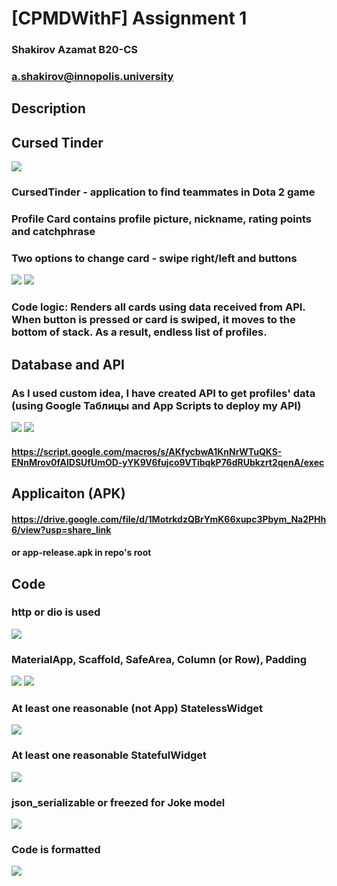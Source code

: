 # [CPMDWithF] Assignment 1
### Shakirov Azamat B20-CS
### a.shakirov@innopolis.university
## Description
## Cursed Tinder
![](https://i.ibb.co/q9ZTf9y/image.png)
### CursedTinder - application to find teammates in Dota 2 game
### Profile Card contains profile picture, nickname, rating points and catchphrase
### Two options to change card - swipe right/left and buttons
![](https://i.ibb.co/KF0Z8nv/image.png)
![](https://i.ibb.co/qjnfpd7/image.png)
### Code logic: Renders all cards using data received from API. When button is pressed or card is swiped, it moves to the bottom of stack. As a result, endless list of profiles.
## Database and API
### As I used custom idea, I have created API to get profiles' data (using Google Таблицы and App Scripts to deploy my API)
![](https://i.ibb.co/tJ3VWRv/image.png)
![](https://i.ibb.co/YBqbZ6H/image.png)
#### https://script.google.com/macros/s/AKfycbwA1KnNrWTuQKS-ENnMrov0fAlDSUfUmOD-yYK9V6fujco9VTibqkP76dRUbkzrt2qenA/exec
## Applicaiton (APK)
#### https://drive.google.com/file/d/1MotrkdzQBrYmK66xupc3Pbym_Na2PHh6/view?usp=share_link
#### or app-release.apk in repo's root
## Code
### http or dio is used
![](https://i.ibb.co/RyChz4d/image.png)
### MaterialApp, Scaffold, SafeArea, Column (or Row), Padding
![](https://i.ibb.co/wBzw2Vg/image.png)
![](https://i.ibb.co/dp0C6XK/image.png)
### At least one reasonable (not App) StatelessWidget
![](https://i.ibb.co/sb6YzNn/image.png)
### At least one reasonable StatefulWidget
![](https://i.ibb.co/MMkBxCM/image.png)
### json_serializable or freezed for Joke model
![](https://i.ibb.co/tzpSTGd/image.png)
### Code is formatted
![](https://i.ibb.co/pbM5xSt/image.png)
